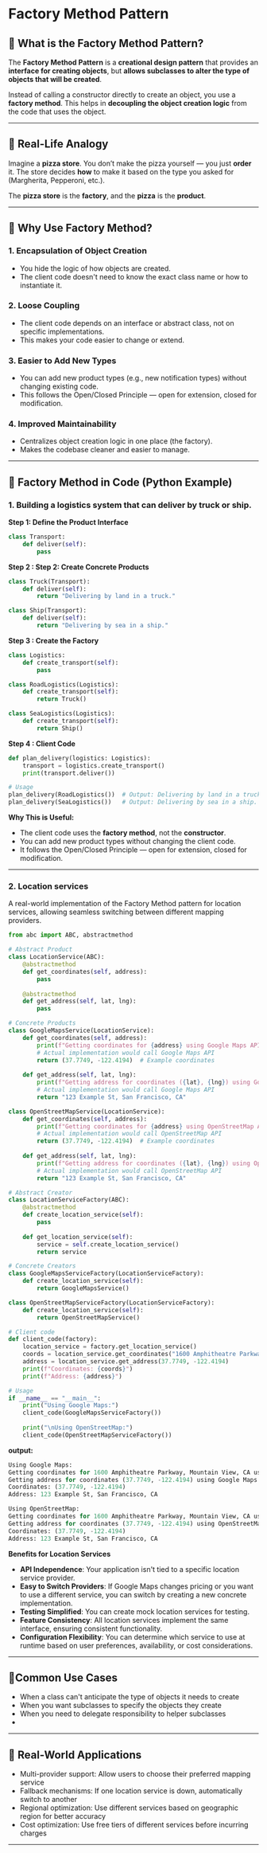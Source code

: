 # Factory Method Pattern

## 🔹 What is the Factory Method Pattern?

The **Factory Method Pattern** is a **creational design pattern** that provides an **interface for creating objects**, but **allows subclasses to alter the type of objects that will be created**.

Instead of calling a constructor directly to create an object, you use a **factory method**. This helps in **decoupling the object creation logic** from the code that uses the object.

---

## 🔹 Real-Life Analogy

Imagine a **pizza store**. You don’t make the pizza yourself — you just **order** it. The store decides **how** to make it based on the type you asked for (Margherita, Pepperoni, etc.).

The **pizza store** is the **factory**, and the **pizza** is the **product**.

---

## 🔹 Why Use Factory Method?
### 1. Encapsulation of Object Creation
- You hide the logic of how objects are created.
- The client code doesn't need to know the exact class name or how to instantiate it.
### 2. Loose Coupling
- The client code depends on an interface or abstract class, not on specific implementations.
- This makes your code easier to change or extend.
### 3. Easier to Add New Types
- You can add new product types (e.g., new notification types) without changing existing code.
- This follows the Open/Closed Principle — open for extension, closed for modification.
### 4. Improved Maintainability
- Centralizes object creation logic in one place (the factory).
- Makes the codebase cleaner and easier to manage.

---

## 🔹 Factory Method in Code (Python Example)

### 1. Building a **logistics system** that can deliver by **truck** or **ship**.

**Step 1: Define the Product Interface**

```python
class Transport:
    def deliver(self):
        pass
``` 
**Step 2 : Step 2: Create Concrete Products**
```python
class Truck(Transport):
    def deliver(self):
        return "Delivering by land in a truck."

class Ship(Transport):
    def deliver(self):
        return "Delivering by sea in a ship."
```
**Step 3 : Create the Factory**
```python
class Logistics:
    def create_transport(self):
        pass

class RoadLogistics(Logistics):
    def create_transport(self):
        return Truck()

class SeaLogistics(Logistics):
    def create_transport(self):
        return Ship()
```
**Step 4 : Client Code**
```python
def plan_delivery(logistics: Logistics):
    transport = logistics.create_transport()
    print(transport.deliver())

# Usage
plan_delivery(RoadLogistics())  # Output: Delivering by land in a truck.
plan_delivery(SeaLogistics())   # Output: Delivering by sea in a ship.
```
  
**Why This is Useful:**
- The client code uses the **factory method**, not the **constructor**.   
- You can add new product types without changing the client code.   
- It follows the Open/Closed Principle — open for extension, closed for modification.     

---

### 2. Location services
A real-world implementation of the Factory Method pattern for location services, allowing seamless switching between different mapping providers.

```python
from abc import ABC, abstractmethod

# Abstract Product
class LocationService(ABC):
    @abstractmethod
    def get_coordinates(self, address):
        pass
    
    @abstractmethod
    def get_address(self, lat, lng):
        pass

# Concrete Products
class GoogleMapsService(LocationService):
    def get_coordinates(self, address):
        print(f"Getting coordinates for {address} using Google Maps API")
        # Actual implementation would call Google Maps API
        return (37.7749, -122.4194)  # Example coordinates
    
    def get_address(self, lat, lng):
        print(f"Getting address for coordinates ({lat}, {lng}) using Google Maps API")
        # Actual implementation would call Google Maps API
        return "123 Example St, San Francisco, CA"

class OpenStreetMapService(LocationService):
    def get_coordinates(self, address):
        print(f"Getting coordinates for {address} using OpenStreetMap API")
        # Actual implementation would call OpenStreetMap API
        return (37.7749, -122.4194)  # Example coordinates
    
    def get_address(self, lat, lng):
        print(f"Getting address for coordinates ({lat}, {lng}) using OpenStreetMap API")
        # Actual implementation would call OpenStreetMap API
        return "123 Example St, San Francisco, CA"

# Abstract Creator
class LocationServiceFactory(ABC):
    @abstractmethod
    def create_location_service(self):
        pass
    
    def get_location_service(self):
        service = self.create_location_service()
        return service

# Concrete Creators
class GoogleMapsServiceFactory(LocationServiceFactory):
    def create_location_service(self):
        return GoogleMapsService()

class OpenStreetMapServiceFactory(LocationServiceFactory):
    def create_location_service(self):
        return OpenStreetMapService()

# Client code
def client_code(factory):
    location_service = factory.get_location_service()
    coords = location_service.get_coordinates("1600 Amphitheatre Parkway, Mountain View, CA")
    address = location_service.get_address(37.7749, -122.4194)
    print(f"Coordinates: {coords}")
    print(f"Address: {address}")

# Usage
if __name__ == "__main__":
    print("Using Google Maps:")
    client_code(GoogleMapsServiceFactory())
    
    print("\nUsing OpenStreetMap:")
    client_code(OpenStreetMapServiceFactory())
```

**output:**
```python
Using Google Maps:
Getting coordinates for 1600 Amphitheatre Parkway, Mountain View, CA using Google Maps API
Getting address for coordinates (37.7749, -122.4194) using Google Maps API
Coordinates: (37.7749, -122.4194)
Address: 123 Example St, San Francisco, CA

Using OpenStreetMap:
Getting coordinates for 1600 Amphitheatre Parkway, Mountain View, CA using OpenStreetMap API
Getting address for coordinates (37.7749, -122.4194) using OpenStreetMap API
Coordinates: (37.7749, -122.4194)
Address: 123 Example St, San Francisco, CA
```
   
**Benefits for Location Services**
- **API Independence**: Your application isn't tied to a specific location service provider.   
- **Easy to Switch Providers**: If Google Maps changes pricing or you want to use a different service, you can switch by creating a new concrete implementation.  
- **Testing Simplified**: You can create mock location services for testing.  
- **Feature Consistency**: All location services implement the same interface, ensuring consistent functionality.  
- **Configuration Flexibility**: You can determine which service to use at runtime based on user preferences, availability, or cost considerations.  

---

## 🔹Common Use Cases
- When a class can't anticipate the type of objects it needs to create
- When you want subclasses to specify the objects they create
- When you need to delegate responsibility to helper subclasses
- 
---

## 🔹 Real-World Applications
- Multi-provider support: Allow users to choose their preferred mapping service  
- Fallback mechanisms: If one location service is down, automatically switch to another  
- Regional optimization: Use different services based on geographic region for better accuracy  
- Cost optimization: Use free tiers of different services before incurring charges     

---  
